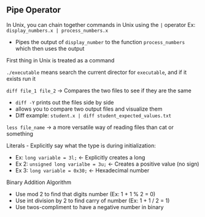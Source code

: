 ## Pipe Operator
In Unix, you can chain together commands in Unix using the `|` operator
Ex:
`display_numbers.x | process_numbers.x`
- Pipes the output of `display_number` to the function `process_numbers` which then uses the output

First thing in Unix is treated as a command

`./executable` means search the current director for `executable`, and if it exists run it

`diff file_1 file_2` → Compares the two files to see if they are the same
- `diff -Y` prints out the files side by side
- allows you to compare two output files and visualize them
- Diff example: `student.x | diff student_expected_values.txt`

`less file_name` → a more versatile way of reading files than cat or something

Literals - Explicitly say what the type is during initialization:
- Ex: `long variable = 3l;` ← Explicitly creates a long
- Ex 2: `unsigned long varialbe = 3u;` ← Creates a positive value (no sign)
- Ex 3: `long variable = 0x30;` ← Hexadecimal number

Binary Addition Algorithm
- Use mod 2 to find that digits number (Ex: 1 + 1 % 2 = 0)
- Use int division by 2 to find carry of number (Ex: 1 + 1 / 2 = 1)
- Use twos-compliment to have a negative number in binary